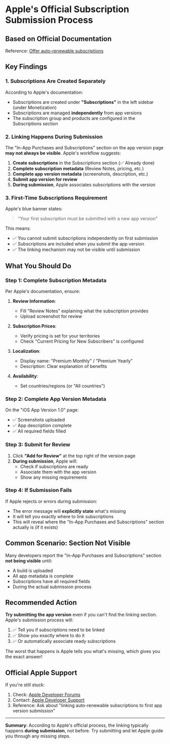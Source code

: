 # Apple's Official Subscription Submission Process

## Based on Official Documentation

Reference: [Offer auto-renewable subscriptions](https://developer.apple.com/help/app-store-connect/manage-subscriptions/offer-auto-renewable-subscriptions)

## Key Findings

### 1. Subscriptions Are Created Separately

According to Apple's documentation:
- Subscriptions are created under **"Subscriptions"** in the left sidebar (under Monetization)
- Subscriptions are managed **independently** from app versions
- The subscription group and products are configured in the Subscriptions section

### 2. Linking Happens During Submission

The "In-App Purchases and Subscriptions" section on the app version page **may not always be visible**. Apple's workflow suggests:

1. **Create subscriptions** in the Subscriptions section (✅ Already done)
2. **Complete subscription metadata** (Review Notes, pricing, etc.)
3. **Complete app version metadata** (screenshots, description, etc.)
4. **Submit app version for review**
5. **During submission**, Apple associates subscriptions with the version

### 3. First-Time Subscriptions Requirement

Apple's blue banner states:
> "Your first subscription must be submitted with a new app version"

This means:
- ✅ You cannot submit subscriptions independently on first submission
- ✅ Subscriptions are included when you submit the app version
- ✅ The linking mechanism may not be visible until submission

## What You Should Do

### Step 1: Complete Subscription Metadata

Per Apple's documentation, ensure:

1. **Review Information**:
   - Fill "Review Notes" explaining what the subscription provides
   - Upload screenshot for review

2. **Subscription Prices**:
   - Verify pricing is set for your territories
   - Check "Current Pricing for New Subscribers" is configured

3. **Localization**:
   - Display name: "Premium Monthly" / "Premium Yearly"
   - Description: Clear explanation of benefits

4. **Availability**:
   - Set countries/regions (or "All countries")

### Step 2: Complete App Version Metadata

On the "iOS App Version 1.0" page:
- ✅ Screenshots uploaded
- ✅ App description complete
- ✅ All required fields filled

### Step 3: Submit for Review

1. Click **"Add for Review"** at the top right of the version page
2. **During submission**, Apple will:
   - Check if subscriptions are ready
   - Associate them with the app version
   - Show any missing requirements

### Step 4: If Submission Fails

If Apple rejects or errors during submission:
- The error message will **explicitly state** what's missing
- It will tell you exactly where to link subscriptions
- This will reveal where the "In-App Purchases and Subscriptions" section actually is (if it exists)

## Common Scenario: Section Not Visible

Many developers report the "In-App Purchases and Subscriptions" section **not being visible** until:
- A build is uploaded
- All app metadata is complete
- Subscriptions have all required fields
- During the actual submission process

## Recommended Action

**Try submitting the app version** even if you can't find the linking section. Apple's submission process will:
1. ✅ Tell you if subscriptions need to be linked
2. ✅ Show you exactly where to do it
3. ✅ Or automatically associate ready subscriptions

The worst that happens is Apple tells you what's missing, which gives you the exact answer!

## Official Apple Support

If you're still stuck:
1. Check: [Apple Developer Forums](https://developer.apple.com/forums/)
2. Contact: [Apple Developer Support](https://developer.apple.com/contact/)
3. Reference: Ask about "linking auto-renewable subscriptions to first app version submission"

---

**Summary**: According to Apple's official process, the linking typically happens **during submission**, not before. Try submitting and let Apple guide you through any missing steps.


